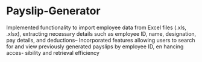 # Payslip-Generator
 Implemented functionality to import employee data from Excel files (.xls, .xlsx), extracting necessary details such
 as employee ID, name, designation, pay details, and deductions– Incorporated features allowing users to search for and view previously generated payslips by employee ID, en
hancing acces- sibility and retrieval efficiency
